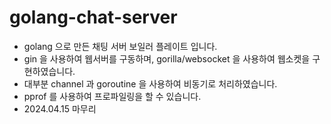 # golang-chat-server

- golang 으로 만든 채팅 서버 보일러 플레이트 입니다.
- gin 을 사용하여 웹서버를 구동하며, gorilla/websocket 을 사용하여 웹소켓을 구현하였습니다.
- 대부분 channel 과 goroutine 을 사용하여 비동기로 처리하였습니다.
- pprof 를 사용하여 프로파일링을 할 수 있습니다.
- 2024.04.15 마무리
